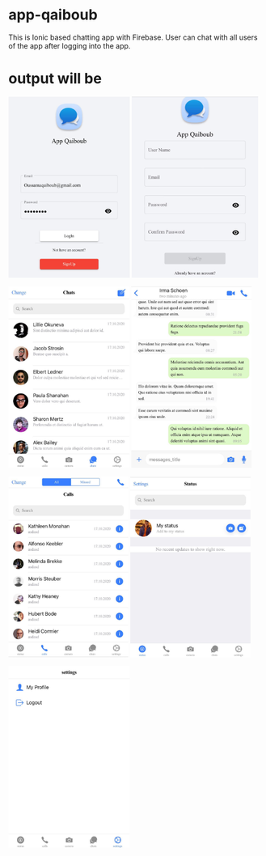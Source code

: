# app-qaiboub
This is Ionic based chatting app with Firebase. User can chat with all users of the app after logging into the app.


# output will be

<img src="./login.jpeg" alt="login-screen" style="zoom:35%;"/>         <img src="./register.jpeg" alt="register-screen" style="zoom:35%;" />





<img src="./chat.jpeg" alt="chat-screen" style="zoom:35%;" />            <img src="./chat-detail.jpeg" alt="conversation-chat-screen" style="zoom:35%;" />





<img src="./calls.jpeg" alt="calls-screen" style="zoom:35%;" />            <img src="./status.jpeg" alt="status-screen" style="zoom:35%;" />





<img src="./settings.jpeg" alt="setting-screen" style="zoom:35%;" />

